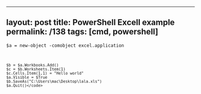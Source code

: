---
layout: post
title: PowerShell Excell example
permalink: /138
tags: [cmd, powershell]
----

<code>$a = new-object -comobject excel.application

    $b = $a.Workbooks.Add()
    $c = $b.Worksheets.Item(1)
    $c.Cells.Item(1,1) = "Hello world"
    $a.Visible = $True
    $b.SaveAs("C:\Users\mac\Desktop\lala.xls")
    $a.Quit()</code>


